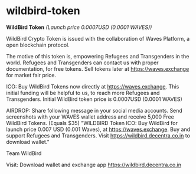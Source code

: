 # wildbird-token
**WildBird Token** *(Launch price 0.0007USD (0.0001 WAVES))* 

WildBird Crypto Token is issued with the collaboration of Waves Platform, a open blockchain protocol. 

The motive of this token is, empowering Refugees and Transgenders in the world. Refugees and Transgenders can contact us with proper documentation, for free tokens. Sell tokens later at https://waves.exchange for market fair price. 

ICO: Buy WildBird Tokens now directly at https://waves.exchange. This initial funding will be helpful to us, to reach more Refugees and Transgenders. Initial WildBird token price is 0.0007USD (0.0001 WAVES)

AIRDROP: Share following message in your social media accounts. Send screenshots with your WAVES wallet address and receive 5,000 Free WildBird Tokens. (Equals $35)
"WILDBIRD Token ICO: Buy WildBird for launch price 0.007 USD (0.001 Waves), at https://waves.exchange. Buy and support Refugees and Transgenders. Visit https://wildbird.decentra.co.in to download wallet."

Team WildBird 

Visit: Download wallet and exchange app
https://wildbird.decentra.co.in

